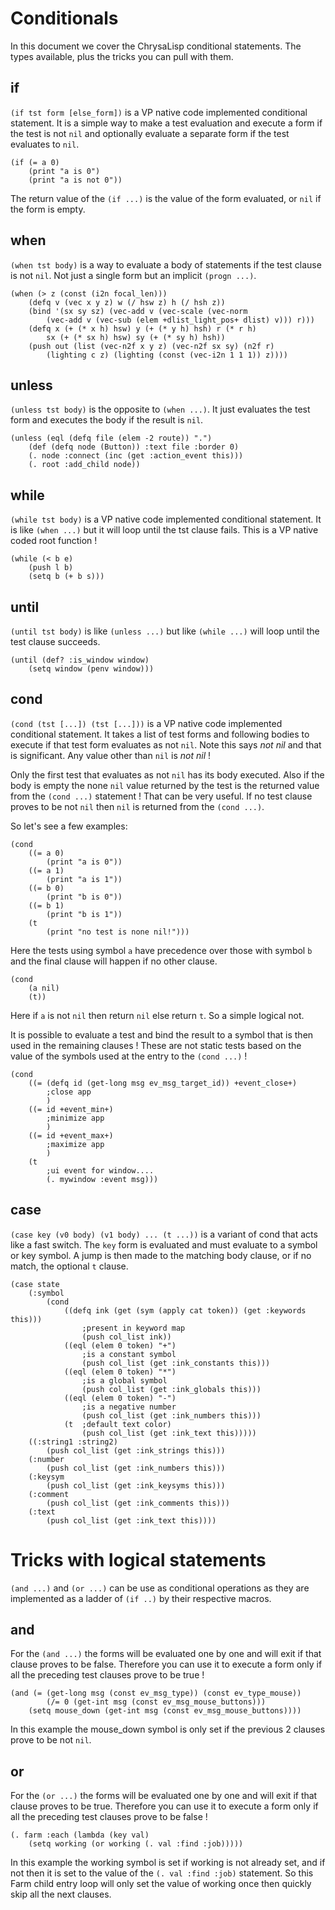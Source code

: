 # Conditionals

In this document we cover the ChrysaLisp conditional statements. The types
available, plus the tricks you can pull with them.

## if

`(if tst form [else_form])` is a VP native code implemented conditional
statement. It is a simple way to make a test evaluation and execute a form if
the test is not `nil` and optionally evaluate a separate form if the test
evaluates to `nil`.

```vdu
(if (= a 0)
	(print "a is 0")
	(print "a is not 0"))
```

The return value of the `(if ...)` is the value of the form evaluated, or `nil`
if the form is empty.

## when

`(when tst body)` is a way to evaluate a body of statements if the test clause
is not `nil`. Not just a single form but an implicit `(progn ...)`.

```vdu
(when (> z (const (i2n focal_len)))
	(defq v (vec x y z) w (/ hsw z) h (/ hsh z))
	(bind '(sx sy sz) (vec-add v (vec-scale (vec-norm
		(vec-add v (vec-sub (elem +dlist_light_pos+ dlist) v))) r)))
	(defq x (+ (* x h) hsw) y (+ (* y h) hsh) r (* r h)
		sx (+ (* sx h) hsw) sy (+ (* sy h) hsh))
	(push out (list (vec-n2f x y z) (vec-n2f sx sy) (n2f r)
		(lighting c z) (lighting (const (vec-i2n 1 1 1)) z))))
```

## unless

`(unless tst body)` is the opposite to `(when ...)`. It just evaluates the test
form and executes the body if the result is `nil`.

```vdu
(unless (eql (defq file (elem -2 route)) ".")
	(def (defq node (Button)) :text file :border 0)
	(. node :connect (inc (get :action_event this)))
	(. root :add_child node))
```

## while

`(while tst body)` is a VP native code implemented conditional statement. It is
like `(when ...)` but it will loop until the tst clause fails. This is a VP
native coded root function !

```vdu
(while (< b e)
	(push l b)
	(setq b (+ b s)))
```

## until

`(until tst body)` is like `(unless ...)` but like `(while ...)` will loop
until the test clause succeeds.

```vdu
(until (def? :is_window window)
	(setq window (penv window)))
```

## cond

`(cond (tst [...]) (tst [...]))` is a VP native code implemented conditional
statement. It takes a list of test forms and following bodies to execute if
that test form evaluates as not `nil`. Note this says *not nil* and that is
significant. Any value other than `nil` is *not nil* !

Only the first test that evaluates as not `nil` has its body executed. Also if
the body is empty the none `nil` value returned by the test is the returned
value from the `(cond ...)` statement ! That can be very useful. If no test
clause proves to be not `nil` then `nil` is returned from the `(cond ...)`.

So let's see a few examples:

```vdu
(cond
	((= a 0)
		(print "a is 0"))
	((= a 1)
		(print "a is 1"))
	((= b 0)
		(print "b is 0"))
	((= b 1)
		(print "b is 1"))
	(t
		(print "no test is none nil!")))
```

Here the tests using symbol `a` have precedence over those with symbol `b` and
the final clause will happen if no other clause.

```vdu
(cond
	(a nil)
	(t))
```

Here if `a` is not `nil` then return `nil` else return `t`. So a simple logical not.

It is possible to evaluate a test and bind the result to a symbol that is then
used in the remaining clauses ! These are not static tests based on the value
of the symbols used at the entry to the `(cond ...)` !

```vdu
(cond
	((= (defq id (get-long msg ev_msg_target_id)) +event_close+)
		;close app
		)
	((= id +event_min+)
		;minimize app
		)
	((= id +event_max+)
		;maximize app
		)
	(t
		;ui event for window....
		(. mywindow :event msg)))
```

## case

`(case key (v0 body) (v1 body) ... (t ...))` is a variant of cond that acts
like a fast switch. The `key` form is evaluated and must evaluate to a symbol
or key symbol. A jump is then made to the matching body clause, or if no match,
the optional `t` clause.

```vdu
(case state
	(:symbol
		(cond
			((defq ink (get (sym (apply cat token)) (get :keywords this)))
				;present in keyword map
				(push col_list ink))
			((eql (elem 0 token) "+")
				;is a constant symbol
				(push col_list (get :ink_constants this)))
			((eql (elem 0 token) "*")
				;is a global symbol
				(push col_list (get :ink_globals this)))
			((eql (elem 0 token) "-")
				;is a negative number
				(push col_list (get :ink_numbers this)))
			(t	;default text color)
				(push col_list (get :ink_text this)))))
	((:string1 :string2)
		(push col_list (get :ink_strings this)))
	(:number
		(push col_list (get :ink_numbers this)))
	(:keysym
		(push col_list (get :ink_keysyms this)))
	(:comment
		(push col_list (get :ink_comments this)))
	(:text
		(push col_list (get :ink_text this))))
```

# Tricks with logical statements

`(and ...)` and `(or ...)` can be use as conditional operations as they are
implemented as a ladder of `(if ..)` by their respective macros.

## and

For the `(and ...)` the forms will be evaluated one by one and will exit if
that clause proves to be false. Therefore you can use it to execute a form only
if all the preceding test clauses prove to be true !

```vdu
(and (= (get-long msg (const ev_msg_type)) (const ev_type_mouse))
		(/= 0 (get-int msg (const ev_msg_mouse_buttons)))
	(setq mouse_down (get-int msg (const ev_msg_mouse_buttons))))
```

In this example the mouse_down symbol is only set if the previous 2 clauses
prove to be not `nil`.

## or

For the `(or ...)` the forms will be evaluated one by one and will exit if that
clause proves to be true. Therefore you can use it to execute a form only if
all the preceding test clauses prove to be false !

```vdu
(. farm :each (lambda (key val)
	(setq working (or working (. val :find :job)))))
```

In this example the working symbol is set if working is not already set, and if
not then it is set to the value of the `(. val :find :job)` statement. So this
Farm child entry loop will only set the value of working once then quickly skip
all the next clauses.
